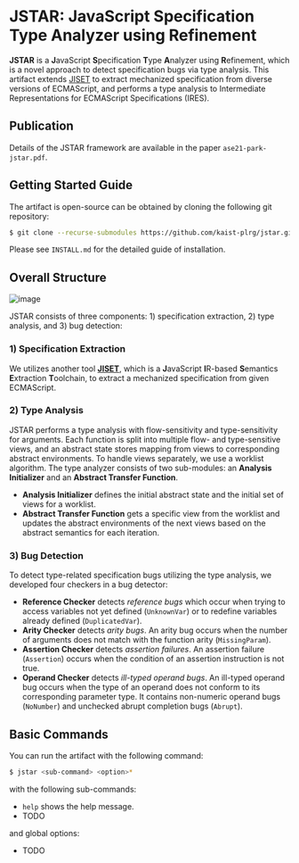 # JSTAR: JavaScript Specification Type Analyzer using Refinement

**JSTAR** is a **J**avaScript **S**pecification **T**ype **A**nalyzer using
**R**efinement, which is a novel approach to detect specification bugs via type
analysis.  This artifact extends [JISET](https://github.com/kaist-plrg/jiset)
to extract mechanized specification from diverse versions of ECMAScript, and
performs a type analysis to Intermediate Representations for ECMAScript
Specifications (IRES).


## Publication

Details of the JSTAR framework are available in the paper `ase21-park-jstar.pdf`.


## Getting Started Guide
The artifact is open-source can be obtained by cloning the following git
repository:
```bash
$ git clone --recurse-submodules https://github.com/kaist-plrg/jstar.git
```
Please see `INSTALL.md` for the detailed guide of installation.


## Overall Structure

![image](https://user-images.githubusercontent.com/6766660/124905848-67814600-e021-11eb-829f-476e00f9c581.png)

JSTAR consists of three components: 1) specification extraction, 2) type
analysis, and 3) bug detection:

### 1) Specification Extraction
We utilizes another tool [**JISET**](https://github.com/kaist-plrg/jiset),
which is a **J**avaScript **I**R-based **S**emantics **E**xtraction
**T**oolchain, to extract a mechanized specification from given ECMAScript.

### 2) Type Analysis
JSTAR performs a type analysis with flow-sensitivity and type-sensitivity for
arguments.  Each function is split into multiple flow- and type-sensitive
views, and an abstract state stores mapping from views to corresponding
abstract environments.  To handle views separately, we use a worklist
algorithm.  The type analyzer consists of two sub-modules: an **Analysis
Initializer** and an **Abstract Transfer Function**.
- **Analysis Initializer** defines the initial abstract state and the initial
  set of views for a worklist.
- **Abstract Transfer Function** gets a specific view from the worklist and
  updates the abstract environments of the next views based on the abstract
  semantics for each iteration.

### 3) Bug Detection
To detect type-related specification bugs utilizing the type analysis, we
developed four checkers in a bug detector:

- **Reference Checker** detects _reference bugs_ which occur when trying to
  access variables not yet defined (`UnknownVar`) or to redefine variables
  already defined (`DuplicatedVar`).
- **Arity Checker** detects _arity bugs_. An arity bug occurs when the number of
  arguments does not match with the function arity (`MissingParam`).
- **Assertion Checker** detects _assertion failures_. An assertion failure
  (`Assertion`) occurs when the condition of an assertion instruction is not
  true.
- **Operand Checker** detects _ill-typed operand bugs_. An ill-typed operand
  bug occurs when the type of an operand does not conform to its corresponding
  parameter type.  It contains non-numeric operand bugs (`NoNumber`) and
  unchecked abrupt completion bugs (`Abrupt`).


## Basic Commands

You can run the artifact with the following command:
```bash
$ jstar <sub-command> <option>*
```
with the following sub-commands:
- `help` shows the help message.
- TODO

and global options:
- TODO
